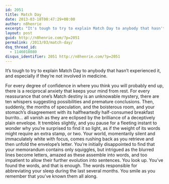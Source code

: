 ```yaml
---
id: 2051
title: Match Day
date: 2013-03-18T00:47:29+00:00
author: n8henrie
excerpt: "It's tough to try to explain Match Day to anybody that hasn't experienced it, and especially if they're involved in medicine."
layout: post
guid: http://n8henrie.com/?p=2051
permalink: /2013/03/match-day/
dsq_thread_id:
  - 1146018080
disqus_identifier: 2051 http://n8henrie.com/?p=2051
---
```

It&#8217;s tough to try to explain Match Day to anybody that hasn&#8217;t experienced it, and especially if they&#8217;re not involved in medicine. <!--more-->

For every degree of confidence in where you think you will probably end up, there is a reciprocal anxiety that keeps your mind from rest. For every reassurance that one&#8217;s Match destiny is an unknowable mystery, there are ten whispers suggesting possibilities and premature conclusions. Then, suddenly, the months of speculation, and the boisterous room, and your stomach&#8217;s disagreement with its halfheartedly half-consumed breakfast burrito&#8230; all vanish as they are eclipsed by the brilliance of a deceptively plain envelope. It trembles slightly, and you pause for a fleeting instant to wonder why you&#8217;re surprised to find it so light, as if the weight of its words might require an extra stamp, or two. Your world, momentarily silent and immaculately white with focus, comes rushing back as you retrieve and then unfold the envelope&#8217;s letter. You&#8217;re initially disappointed to find that your memorandum contains only squiggles, but intrigued as the blurred lines become letters, amazed as these assemble into words, and too impatient to allow their further evolution into sentences. You look up. You&#8217;ve found the words, and that is enough. The words responsible for abbreviating your sleep during the last several months. You smile as you remember that you&#8217;ve known them all along.
